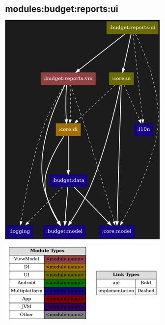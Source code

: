 # modules:budget:reports:ui

<!--region chart-->
![chart](atlas/chart.png)

![legend](../../../../atlas/legend.png)
<!--endregion-->
